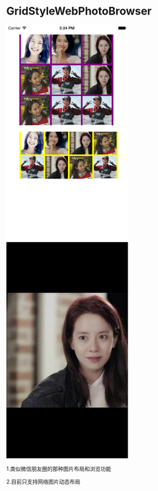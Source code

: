 # GridStyleWebPhotoBrowser


<img alt="ScreenShot" src="https://github.com/howeguo/GridStyleWebPhotoBrowser/blob/master/GridStyleWebPhotoBrowser/Screen.png?raw=true" width="320px"/>
<img alt="ScreenShot" src="https://github.com/howeguo/GridStyleWebPhotoBrowser/blob/master/GridStyleWebPhotoBrowser/Screen1.png?raw=true" width="320px"/>

1.类似微信朋友圈的那种图片布局和浏览功能

2.目前只支持网络图片动态布局
